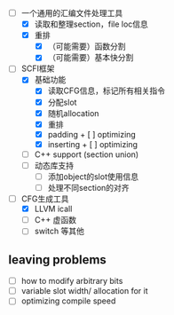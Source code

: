 + [ ] 一个通用的汇编文件处理工具
  + [x] 读取和整理section，file loc信息
  + [x] 重排
    + [x] （可能需要）函数分割
    + [x] （可能需要）基本快分割
+ [ ] SCFI框架
  + [x] 基础功能
    + [x]  读取CFG信息，标记所有相关指令
    + [x]  分配slot
      + [x] 随机allocation
    + [x]  重排
      + [x]  padding
        + [ ]  optimizing
      + [x]  inserting
        + [ ]  optimizing
  + [ ]  C++ support (section union)
  + [ ] 动态库支持
    + [ ] 添加object的slot使用信息
    + [ ] 处理不同section的对齐
+ [ ] CFG生成工具
  + [x] LLVM icall
  + [ ] C++ 虚函数
  + [ ] switch 等其他

## leaving problems

+ [ ] how to modify arbitrary bits
+ [ ] variable slot width/ allocation for it
+ [ ] optimizing compile speed